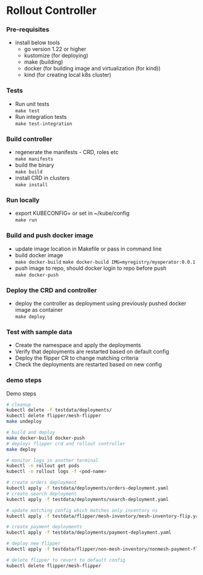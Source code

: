 # Rollout Controller

### Pre-requisites
- install below tools
  - go version 1.22 or higher
  - kustomize (for deploying)
  - make (building)
  - docker (for building image and virtualization (for kind))
  - kind (for creating local k8s cluster)

### Tests
- Run unit tests  
  `make test`
- Run integration tests  
  `make test-integration`

### Build controller
- regenerate the manifests - CRD, roles etc  
  `make manifests`
- build the binary  
  `make build`
- install CRD in clusters  
  `make install`

### Run locally
- export KUBECONFIG=<Path-to-Config> or set in ~/kube/config  
  `make run`

### Build and push docker image
- update image location in Makefile or pass in command line
- build docker image  
  `make docker-build`
  `make docker-build IMG=myregistry/myoperator:0.0.1`
- push image to repo, should docker login to repo before push  
  `make docker-push`

### Deploy the CRD and controller
- deploy the controller as deployment using previously pushed docker image as container  
  `make deploy`

### Test with sample data
- Create the namespace and apply the deployments
- Verify that deployments are restarted based on default config
- Deploy the flipper CR to change matching criteria
- Check the deployments are restarted based on new config

### demo steps
Demo steps
```bash
# cleanup
kubectl delete -f testdata/deployments/
kubectl delete flipper/mesh-flipper
make undeploy

# build and deploy
make docker-build docker-push
# deploys flipper crd and rollout controller
make deploy

# monitor logs in another terminal
kubectl -n rollout get pods
kubectl -n rollout logs -f <pod-name>

# create orders deployment
kubectl apply -f testdata/deployments/orders-deployment.yaml
# create search deployment
kubectl apply -f testdata/deployments/search-deployment.yaml

# update matching config which matches only inventory ns
kubectl apply -f testdata/flipper/mesh-inventory/mesh-inventory-flip.yaml

# create payment deployments
kubectl apply -f testdata/deployments/payment-deployment.yaml

# deploy new flipper
kubectl apply -f testdata/flipper/non-mesh-inventory/nonmesh-payment-flip.yaml

# delete flipper to revert to default config
kubectl delete flipper/mesh-flipper

```